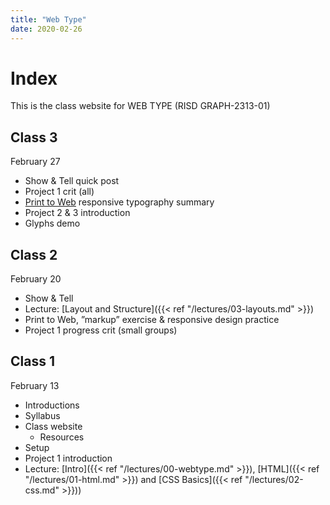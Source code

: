 ```yaml
---
title: "Web Type"
date: 2020-02-26
---
```


# Index
This is the class website for WEB TYPE (RISD GRAPH-2313-01)

## Class 3
<time>February 27</time>
- Show & Tell quick post
- Project 1 crit (all)
- [Print to Web](https://docs.google.com/document/d/1qTQfgC3mjbN-JF6yoWRfjQz_rEd8fSegA0zprKejcbg/edit?usp=sharing) responsive typography summary
- Project 2 & 3 introduction
- Glyphs demo


## Class 2
<time>February 20</time>
- Show & Tell
- Lecture: [Layout and Structure]({{< ref "/lectures/03-layouts.md" >}})
- Print to Web, ”markup” exercise & responsive design practice
- Project 1 progress crit (small groups)


## Class 1
<time>February 13</time>
- Introductions
- Syllabus
- Class website
  - Resources
- Setup	
- Project 1 introduction
- Lecture: [Intro]({{< ref "/lectures/00-webtype.md" >}}), [HTML]({{< ref "/lectures/01-html.md" >}}) and [CSS Basics]({{< ref "/lectures/02-css.md" >}}))


